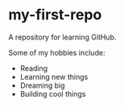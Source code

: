 # my-first-repo
A repository for learning GitHub.

Some of my hobbies include:
- Reading
- Learning new things
- Dreaming big
- Building cool things
